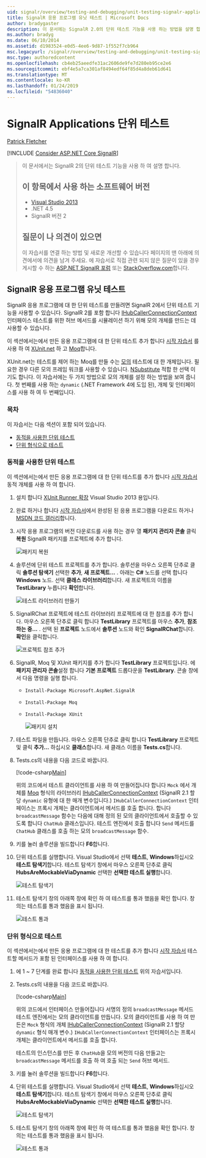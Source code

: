 ```yaml
---
uid: signalr/overview/testing-and-debugging/unit-testing-signalr-applications
title: SignalR 응용 프로그램 유닛 테스트 | Microsoft Docs
author: bradygaster
description: 이 문서에는 SignalR 2.0의 단위 테스트 기능을 사용 하는 방법을 설명 합니다.
ms.author: bradyg
ms.date: 06/10/2014
ms.assetid: d1983524-e0d5-4ee6-9d87-1f552f7cb964
msc.legacyurl: /signalr/overview/testing-and-debugging/unit-testing-signalr-applications
msc.type: authoredcontent
ms.openlocfilehash: cb4eb25aeedfe31ac2606de9fe7d280eb95ce2e6
ms.sourcegitcommit: ebf4e5a7ca301af8494edf64f85d4a8deb61d641
ms.translationtype: MT
ms.contentlocale: ko-KR
ms.lasthandoff: 01/24/2019
ms.locfileid: "54836040"
---
```

<a name="unit-testing-signalr-applications"></a>SignalR Applications 단위 테스트
====================
[Patrick Fletcher](https://github.com/pfletcher)

[!INCLUDE [Consider ASP.NET Core SignalR](~/includes/signalr/signalr-version-disambiguation.md)]

> 이 문서에서는 SignalR 2의 단위 테스트 기능을 사용 하 여 설명 합니다.
>
> ## <a name="software-versions-used-in-this-topic"></a>이 항목에서 사용 하는 소프트웨어 버전
>
>
> - [Visual Studio 2013](https://my.visualstudio.com/Downloads?q=visual%20studio%202013)
> - .NET 4.5
> - SignalR 버전 2
>
>
>
> ## <a name="questions-and-comments"></a>질문이 나 의견이 있으면
>
> 이 자습서를 연결 하는 방법 및 새로운 개선할 수 있습니다 페이지의 맨 아래에 의견에서에 의견을 남겨 주세요. 에 자습서로 직접 관련 되지 않은 질문이 있을 경우 게시할 수 하는 [ASP.NET SignalR 포럼](https://forums.asp.net/1254.aspx/1?ASP+NET+SignalR) 또는 [StackOverflow.com](http://stackoverflow.com/)합니다.


<a id="unit"></a>
## <a name="unit-testing-signalr-applications"></a>SignalR 응용 프로그램 유닛 테스트

SignalR 응용 프로그램에 대 한 단위 테스트를 만들려면 SignalR 2에서 단위 테스트 기능을 사용할 수 있습니다. SignalR 2를 포함 합니다 [IHubCallerConnectionContext](https://msdn.microsoft.com/library/microsoft.aspnet.signalr.hubs.ihubcallerconnectioncontext(v=vs.118).aspx) 인터페이스 테스트를 위한 허브 메서드를 시뮬레이션 하기 위해 모의 개체를 만드는 데 사용할 수 있습니다.

이 섹션에서는에서 만든 응용 프로그램에 대 한 단위 테스트 추가 합니다 [시작 자습서](../getting-started/tutorial-getting-started-with-signalr.md) 를 사용 하 여 [XUnit.net](https://github.com/xunit/xunit) 하 고 [Moq](https://github.com/Moq/moq4)합니다.

XUnit.net는 테스트를 제어 하는 Moq를 만들 수는 [모의](http://en.wikipedia.org/wiki/Mock_object) 테스트에 대 한 개체입니다. 필요한 경우 다른 모의 프레임 워크를 사용할 수 있습니다. [NSubstitute](http://nsubstitute.github.io/) 적합 한 선택 이기도 합니다. 이 자습서에는 두 가지 방법으로 모의 개체를 설정 하는 방법을 보여 줍니다. 첫 번째를 사용 하는 `dynamic` (.NET Framework 4에 도입 된), 개체 및 인터페이스를 사용 하 여 두 번째입니다.

### <a name="contents"></a>목차

이 자습서는 다음 섹션이 포함 되어 있습니다.

- [동적을 사용한 단위 테스트](#dynamic)
- [단위 형식으로 테스트](#type)

<a id="dynamic"></a>
### <a name="unit-testing-with-dynamic"></a>동적을 사용한 단위 테스트

이 섹션에서는에서 만든 응용 프로그램에 대 한 단위 테스트를 추가 합니다 [시작 자습서](../getting-started/tutorial-getting-started-with-signalr.md) 동적 개체를 사용 하 여 합니다.

1. 설치 합니다 [XUnit Runner 확장](https://visualstudiogallery.msdn.microsoft.com/463c5987-f82b-46c8-a97e-b1cde42b9099) Visual Studio 2013 용입니다.
2. 완료 하거나 합니다 [시작 자습서](../getting-started/tutorial-getting-started-with-signalr.md)에서 완성된 된 응용 프로그램을 다운로드 하거나 [MSDN 코드 갤러리](https://code.msdn.microsoft.com/SignalR-Getting-Started-b9d18aa9)합니다.
3. 시작 응용 프로그램의 버전 다운로드를 사용 하는 경우 열 **패키지 관리자 콘솔** 클릭 **복원** SignalR 패키지를 프로젝트에 추가 합니다.

    ![패키지 복원](unit-testing-signalr-applications/_static/image1.png)
4. 솔루션에 단위 테스트 프로젝트를 추가 합니다. 솔루션을 마우스 오른쪽 단추로 클릭 **솔루션 탐색기** 선택한 **추가**, **새 프로젝트...** . 아래는 **C#** 노드를 선택 합니다 **Windows** 노드. 선택 **클래스 라이브러리**합니다. 새 프로젝트의 이름을 **TestLibrary** 누릅니다 **확인**합니다.

    ![테스트 라이브러리 만들기](unit-testing-signalr-applications/_static/image2.png)
5. SignalRChat 프로젝트에 테스트 라이브러리 프로젝트에 대 한 참조를 추가 합니다. 마우스 오른쪽 단추로 클릭 합니다 **TestLibrary** 프로젝트를 마우스 **추가**, **참조 하는 중...** . 선택 된 **프로젝트** 노드에서 **솔루션** 노드와 확인 **SignalRChat**합니다. **확인**을 클릭합니다.

    ![프로젝트 참조 추가](unit-testing-signalr-applications/_static/image3.png)
6. SignalR, Moq 및 XUnit 패키지를 추가 합니다 **TestLibrary** 프로젝트입니다. 에 **패키지 관리자 콘솔**설정 합니다 **기본 프로젝트** 드롭다운을 **TestLibrary**. 콘솔 창에서 다음 명령을 실행 합니다.

   - `Install-Package Microsoft.AspNet.SignalR`
   - `Install-Package Moq`
   - `Install-Package XUnit`

     ![패키지 설치](unit-testing-signalr-applications/_static/image4.png)
7. 테스트 파일을 만듭니다. 마우스 오른쪽 단추로 클릭 합니다 **TestLibrary** 프로젝트 및 클릭 **추가...** 하십시오 **클래스**합니다. 새 클래스 이름을 **Tests.cs**합니다.
8. Tests.cs의 내용을 다음 코드로 바꿉니다.

    [!code-csharp[Main](unit-testing-signalr-applications/samples/sample1.cs)]

    위의 코드에서 테스트 클라이언트를 사용 하 여 만들어집니다 합니다 `Mock` 에서 개체를 [Moq](https://github.com/Moq/moq4) 형식의 라이브러리 [IHubCallerConnectionContext](https://msdn.microsoft.com/library/microsoft.aspnet.signalr.hubs.ihubcallerconnectioncontext(v=vs.118).aspx) (SignalR 2.1 할당 `dynamic` 유형에 대 한 매개 변수입니다.) `IHubCallerConnectionContext` 인터페이스는 프록시 개체는 클라이언트에서 메서드를 호출 합니다. 합니다 `broadcastMessage` 함수는 다음에 대해 정의 된 모의 클라이언트에서 호출할 수 있도록 합니다 `ChatHub` 클래스입니다. 테스트 엔진에서 호출 합니다 `Send` 메서드를 `ChatHub` 클래스를 호출 하는 모의 `broadcastMessage` 함수.
9. 키를 눌러 솔루션을 빌드합니다 **F6**합니다.
10. 단위 테스트를 실행합니다. Visual Studio에서 선택 **테스트**, **Windows**하십시오 **테스트 탐색기**합니다. 테스트 탐색기 창에서 마우스 오른쪽 단추로 클릭 **HubsAreMockableViaDynamic** 선택한 **선택한 테스트 실행**합니다.

    ![테스트 탐색기](unit-testing-signalr-applications/_static/image5.png)
11. 테스트 탐색기 창의 아래쪽 창에 확인 하 여 테스트를 통과 했음을 확인 합니다. 창의는 테스트를 통과 했음을 표시 됩니다.

    ![테스트 통과](unit-testing-signalr-applications/_static/image6.png)

<a id="type"></a>
### <a name="unit-testing-by-type"></a>단위 형식으로 테스트

이 섹션에서는에서 만든 응용 프로그램에 대 한 테스트를 추가 합니다 [시작 자습서](../getting-started/tutorial-getting-started-with-signalr.md) 테스트할 메서드가 포함 된 인터페이스를 사용 하 여 합니다.

1. 에 1 ~ 7 단계를 완료 합니다 [동적을 사용한 단위 테스트](#dynamic) 위의 자습서입니다.
2. Tests.cs의 내용을 다음 코드로 바꿉니다.

    [!code-csharp[Main](unit-testing-signalr-applications/samples/sample2.cs)]

    위의 코드에서 인터페이스 만들어집니다 서명의 정의 `broadcastMessage` 메서드 테스트 엔진에서는 모의 클라이언트를 만듭니다. 모의 클라이언트를 사용 하 여 만든은 `Mock` 형식의 개체 [IHubCallerConnectionContext](https://msdn.microsoft.com/library/microsoft.aspnet.signalr.hubs.ihubcallerconnectioncontext(v=vs.118).aspx) (SignalR 2.1 할당 `dynamic` 형식 매개 변수.) `IHubCallerConnectionContext` 인터페이스는 프록시 개체는 클라이언트에서 메서드를 호출 합니다.

    테스트의 인스턴스를 만든 후 `ChatHub`을 모의 버전의 다음 만들고는 `broadcastMessage` 메서드를 호출 하 여 호출 되는 `Send` 허브 메서드.
3. 키를 눌러 솔루션을 빌드합니다 **F6**합니다.
4. 단위 테스트를 실행합니다. Visual Studio에서 선택 **테스트**, **Windows**하십시오 **테스트 탐색기**합니다. 테스트 탐색기 창에서 마우스 오른쪽 단추로 클릭 **HubsAreMockableViaDynamic** 선택한 **선택한 테스트 실행**합니다.

    ![테스트 탐색기](unit-testing-signalr-applications/_static/image7.png)
5. 테스트 탐색기 창의 아래쪽 창에 확인 하 여 테스트를 통과 했음을 확인 합니다. 창의는 테스트를 통과 했음을 표시 됩니다.

    ![테스트 통과](unit-testing-signalr-applications/_static/image8.png)
